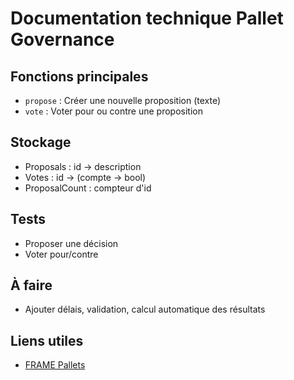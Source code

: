 # Documentation technique Pallet Governance

## Fonctions principales
- `propose` : Créer une nouvelle proposition (texte)
- `vote` : Voter pour ou contre une proposition

## Stockage
- Proposals : id -> description
- Votes : id -> (compte -> bool)
- ProposalCount : compteur d'id

## Tests
- Proposer une décision
- Voter pour/contre

## À faire
- Ajouter délais, validation, calcul automatique des résultats

## Liens utiles
- [FRAME Pallets](https://docs.substrate.io/reference/frame-pallets/)
